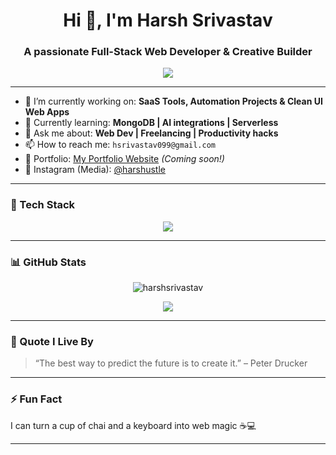 <h1 align="center">Hi 👋, I'm Harsh Srivastav</h1>
<h3 align="center">A passionate Full-Stack Web Developer & Creative Builder</h3>

<p align="center">
  <img src="https://readme-typing-svg.herokuapp.com?font=Fira+Code&size=24&pause=1000&center=true&vCenter=true&width=435&lines=Code.+Create.+Innovate.">
</p>

---

- 🔭 I’m currently working on: **SaaS Tools, Automation Projects & Clean UI Web Apps**
- 🌱 Currently learning: **MongoDB | AI integrations | Serverless**
- 💬 Ask me about: **Web Dev | Freelancing | Productivity hacks**
- 📫 How to reach me: `hsrivastav099@gmail.com`
- 💼 Portfolio: [My Portfolio Website](https://your-portfolio-link.com) *(Coming soon!)*
- 📸 Instagram (Media): [@harshustle](https://instagram.com/harshustle)

---

### 🚀 Tech Stack

<p align="center">
  <img src="https://skillicons.dev/icons?i=html,css,js,react,nodejs,express,mongodb,firebase,git,github,vscode" />
</p>

---

### 📊 GitHub Stats

<p align="center">
  <img src="https://github-readme-stats.vercel.app/api?username=harshustle&show_icons=true&theme=radical
" alt="harshsrivastav" />
</p>

<p align="center">
  <img src="https://streak-stats.demolab.com?user=harshustle&theme=radical&hide_border=true
" />
</p>

---

### 🧠 Quote I Live By

> “The best way to predict the future is to create it.” – Peter Drucker

---

### ⚡ Fun Fact
I can turn a cup of chai and a keyboard into web magic ☕💻

---


